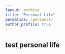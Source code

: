 ```yaml
---
layout: archive
title: "Personal Life"
permalink: /personal/
author_profile: true
---
```


## test personal life